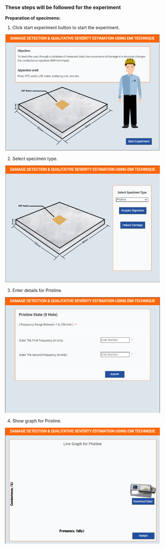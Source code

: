 ### These steps will be followed for the experiment

<!-- **PRE EXPERIMENT TASK**

1) What is electro-mechanical impedance (EMI) technique?<br>
2) What is conductance? What is susceptance?<br>
3) Why does occurrence of damage alters the conductance signatures?<br>
4) What is RMSD? Write an expression for it?<br><br> -->

**Preparation of specimens:**

1. Click start experiment button to start the experiment.
 
<img src="images/pr1.png">

2. Select specimen type.
 
<img src="images/pr2.png">

3. Enter details for Pristine.
 
<img src="images/pr3.png">

<!-- <br>

<img src="images/pr4.png">
 -->
4. Show graph for Pristine.
 
<img src="images/pr5.png"> 

<!-- **POST EXPERIMENT TASK**


1) Plot and compare conductance and susceptance signature of following:<br>
a) Incipient Damage<br>
b) Moderate Damage<br>
c) Severe Damage<br>
2) Compute RMSD for all above cases.<br> -->
